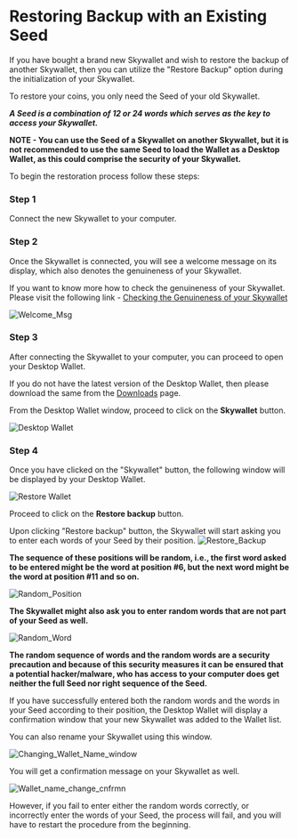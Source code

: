 # Restoring Backup with an Existing Seed

If you have bought a brand new Skywallet and wish to restore the backup of another Skywallet, then you can utilize the "Restore Backup" option during the initialization of your Skywallet.

To restore your coins, you only need the Seed of your old Skywallet.

***A Seed is a combination of 12 or 24 words which serves as the key to access your Skywallet.***

**NOTE - You can use the Seed of a Skywallet on another Skywallet, but it is not recommended to use the same Seed to load the Wallet as a Desktop Wallet, as this could comprise the security of your Skywallet.**

To begin the restoration process follow these steps:

### Step 1

Connect the new Skywallet to your computer.

### Step 2

Once the Skywallet is connected, you will see a welcome message on its display, which also denotes the genuineness of your Skywallet. 

If you want to know more how to check the genuineness of your Skywallet. Please visit the following link - [Checking the Genuineness of your Skywallet](https://github.com/skycoin/hardware-wallet/wiki/How-to-check-whether-device-is-genuine)

![Welcome_Msg](https://github.com/sreekumar13/hardware-wallet-manual/blob/master/Skywallet%20Screen%20Mockup%20Edit_Skywallet%20Black_03.png)

### Step 3

After connecting the Skywallet to your computer, you can proceed to open your Desktop Wallet.

If you do not have the latest version of the Desktop Wallet, then please download the same from the [Downloads](https://www.skycoin.com/downloads/) page.

From the Desktop Wallet window, proceed to click on the **Skywallet** button.

![Desktop Wallet](https://github.com/sreekumar13/hardware-wallet-manual/blob/master/Restore%20Wallet%20-%2012.PNG)

### Step 4

Once you have clicked on the "Skywallet" button, the following window will be displayed by your Desktop Wallet.

![Restore Wallet](https://github.com/sreekumar13/hardware-wallet-manual/blob/master/Restore%20Wallet%20-%2013.PNG)

Proceed to click on the **Restore backup** button.

Upon clicking "Restore backup" button, the Skywallet will start asking you to enter each words of your Seed by their position.
![Restore_Backup](https://github.com/sreekumar13/hardware-wallet-manual/blob/master/Skywallet%20Screen%20Mockup%20Edit_Skywallet%20Black_08.png)

**The sequence of these positions will be random, i.e., the first word asked to be entered might be the word at position #6, but the next word might be the word at position #11 and so on.**

![Random_Position](https://github.com/sreekumar13/hardware-wallet-manual/blob/master/Skywallet%20Screen%20Mockup%20Edit_Skywallet%20Black_08.png)

**The Skywallet might also ask you to enter random words that are not part of your Seed as well.**

![Random_Word](https://github.com/sreekumar13/hardware-wallet-manual/blob/master/Skywallet_Screen_Mockup_Edit_Skywallet_Black_part2_02_Random_Word_Request.png)

**The random sequence of words and the random words are a security precaution and because of this security measures it can be ensured that a potential hacker/malware, who has access to your computer does get neither the full Seed nor right sequence of the Seed.**

If you have successfully entered both the random words and the words in your Seed according to their position, the Desktop Wallet will display a confirmation window that your new Skywallet was added to the Wallet list.

You can also rename your Skywallet using this window.

![Changing_Wallet_Name_window](https://github.com/sreekumar13/hardware-wallet-manual/blob/master/Skywallet_Screen_Mockup_Edit_Skywallet_Black_part2_04_Wallet_Name_Change_Screen.png)

You will get a confirmation message on your Skywallet as well.

![Wallet_name_change_cnfrmn](https://github.com/sreekumar13/hardware-wallet-manual/blob/master/Restore_Backup_Changed_Wallet.png)

However, if you fail to enter either the random words correctly, or incorrectly enter the words of your Seed, the process will fail, and you will have to restart the procedure from the beginning.
